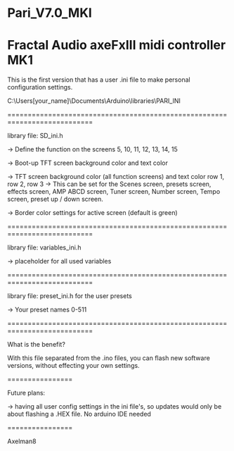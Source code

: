 # Pari_V7.0_MKI
 Fractal Audio axeFxIII midi controller MK1 
 ===========================================================================
 
 This is the first version that has a user .ini file to make personal configuration settings.
 
 C:\Users\[your_name]\Documents\Arduino\libraries\PARI_INI
 
 
 ===========================================================================
 
 library file: SD_ini.h
 
 -> Define the function on the screens 5, 10, 11, 12, 13, 14, 15
 
 -> Boot-up TFT screen background color and text color
 
 -> TFT screen background color (all function screens) and  text color row 1, row 2, row 3
    -> This can be set for the Scenes screen, presets screen, effects screen, AMP ABCD screen, Tuner screen, Number screen, Tempo screen, preset up / down screen.
 
 -> Border color settings for active screen (default is green)
 
 ===========================================================================
 
 library file:  variables_ini.h 
 
  -> placeholder for all used variables
  
 =========================================================================== 
 
 library file: preset_ini.h for the user presets  
 
  -> Your preset names 0-511
  
 ===========================================================================  
 
 
 What is the benefit?
 
 With this file separated from the .ino files,  you can flash new software versions, without effecting your own settings.


================

Future plans:

-> having all user config settings in the ini file's, so updates would only be about flashing a .HEX file.  No arduino IDE needed

================


Axelman8
